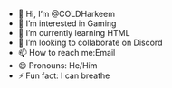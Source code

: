 - 👋 Hi, I’m @COLDHarkeem
- 👀 I’m interested in Gaming
- 🌱 I’m currently learning HTML
- 💞️ I’m looking to collaborate on Discord
- 📫 How to reach me:Email
- 😄 Pronouns: He/Him
- ⚡ Fun fact: I can breathe

<!---
COLDHarkeem/COLDHarkeem is a ✨ special ✨ repository because its `README.md` (this file) appears on your GitHub profile.
You can click the Preview link to take a look at your changes.
--->
